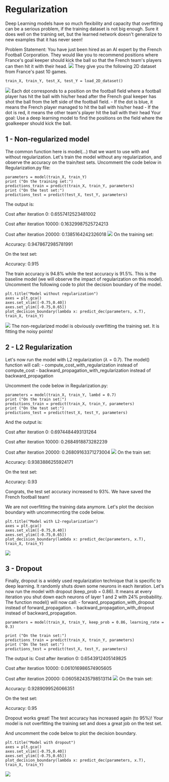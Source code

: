 # Regularization
Deep Learning models have so much flexibility and capacity that overfitting can be a serious problem, if the training dataset is not big enough. Sure it does well on the training set, but the learned network doesn't generalize to new examples that it has never seen!

Problem Statement: You have just been hired as an AI expert by the French Football Corporation. They would like you to recommend positions where France's goal keeper should kick the ball so that the French team's players can then hit it with their head.
![](images/field_kiank.png)
They give you the following 2D dataset from France's past 10 games.
```
train_X, train_Y, test_X, test_Y = load_2D_dataset()
```
![](images/Unknown.png)
Each dot corresponds to a position on the football field where a football player has hit the ball with his/her head after the French goal keeper has shot the ball from the left side of the football field.
	- If the dot is blue, it means the French player managed to hit the ball with his/her head
	- If the dot is red, it means the other team's player hit the ball with their head
Your goal: Use a deep learning model to find the positions on the field where the goalkeeper should kick the ball.

## 1 - Non-regularized model
The common function here is model(...) that we want to use with and without regularization.
Let's train the model without any regularization, and observe the accuracy on the train/test sets.
Uncomment the code below in Regularization.py file:
```
parameters = model(train_X, train_Y)
print ("On the training set:")
predictions_train = predict(train_X, train_Y, parameters)
print ("On the test set:")
predictions_test = predict(test_X, test_Y, parameters)
```
The output is:

Cost after iteration 0: 0.6557412523481002

Cost after iteration 10000: 0.16329987525724213

Cost after iteration 20000: 0.1385164242326018
![](images/Unknown-2.png)
On the training set:

Accuracy: 0.9478672985781991

On the test set:

Accuracy: 0.915

The train accuracy is 94.8% while the test accuracy is 91.5%. This is the baseline model (we will observe the impact of regularization on this model). Uncomment the following code to plot the decision boundary of the model.
```
plt.title("Model without regularization")
axes = plt.gca()
axes.set_xlim([-0.75,0.40])
axes.set_ylim([-0.75,0.65])
plot_decision_boundary(lambda x: predict_dec(parameters, x.T), train_X, train_Y)
```
![](images/Unknown-3.png)
The non-regularized model is obviously overfitting the training set. It is fitting the noisy points!

## 2 - L2 Regularization
Let's now run the model with L2 regularization $(\lambda = 0.7)$. The model() function will call:
	- compute_cost_with_regularization instead of compute_cost
	- backward_propagation_with_regularization instead of backward_propagation

Uncomment the code below in Regularization.py:
```
parameters = model(train_X, train_Y, lambd = 0.7)
print ("On the train set:")
predictions_train = predict(train_X, train_Y, parameters)
print ("On the test set:")
predictions_test = predict(test_X, test_Y, parameters)
```
And the output is:

Cost after iteration 0: 0.6974484493131264

Cost after iteration 10000: 0.2684918873282239

Cost after iteration 20000: 0.26809163371273004
![](images/Unknown-4.png)
On the train set:

Accuracy: 0.9383886255924171

On the test set:

Accuracy: 0.93

Congrats, the test set accuracy increased to 93%. We have saved the French football team!

We are not overfitting the training data anymore. Let's plot the decision boundary with uncommecnting the code below.
```
plt.title("Model with L2-regularization")
axes = plt.gca()
axes.set_xlim([-0.75,0.40])
axes.set_ylim([-0.75,0.65])
plot_decision_boundary(lambda x: predict_dec(parameters, x.T), train_X, train_Y)
```
![](images/Unknown-5.png)

## 3 - Dropout
Finally, dropout is a widely used regularization technique that is specific to deep learning. It randomly shuts down some neurons in each iteration.
Let's now run the model with dropout (keep_prob = 0.86). It means at every iteration you shut down each neurons of layer 1 and 2 with 24% probability. The function model() will now call:
	- forward_propagation_with_dropout instead of forward_propagation.
	- backward_propagation_with_dropout instead of backward_propagation.
```
parameters = model(train_X, train_Y, keep_prob = 0.86, learning_rate = 0.3)

print ("On the train set:")
predictions_train = predict(train_X, train_Y, parameters)
print ("On the test set:")
predictions_test = predict(test_X, test_Y, parameters)
```
The output is:
Cost after iteration 0: 0.6543912405149825

Cost after iteration 10000: 0.061016986574905605

Cost after iteration 20000: 0.060582435798513114
![](images/Unknown-6.png)
On the train set:

Accuracy: 0.9289099526066351

On the test set:

Accuracy: 0.95

Dropout works great! The test accuracy has increased again (to 95%)! Your model is not overfitting the training set and does a great job on the test set.

And uncomment the code below to plot the decision boundary.
```
plt.title("Model with dropout")
axes = plt.gca()
axes.set_xlim([-0.75,0.40])
axes.set_ylim([-0.75,0.65])
plot_decision_boundary(lambda x: predict_dec(parameters, x.T), train_X, train_Y)
```
![](images/Unknown-7.png)


